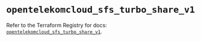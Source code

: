 # `opentelekomcloud_sfs_turbo_share_v1`

Refer to the Terraform Registry for docs: [`opentelekomcloud_sfs_turbo_share_v1`](https://registry.terraform.io/providers/opentelekomcloud/opentelekomcloud/1.36.47/docs/resources/sfs_turbo_share_v1).
